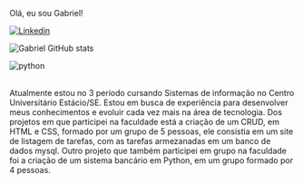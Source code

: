 Olá, eu sou Gabriel!

[![Linkedin](https://img.shields.io/badge/LinkedIn-0077B5?style=for-the-badge&logo=linkedin&logoColor=white)](htpps?//linkedin.com/in/gabriel-frança-053589289)

![Gabriel GitHub stats](github-readme-stats.vercel.app/api?username=Gabrielhjk&show_icons=true&theme=dracula)

<div style="display">
  <img align="center" alt="python" scr="https://img.shields.io/badge/Python-3776AB?style=for-the-badge&logo=python&logoColor=white" />
</div>
<br/>

Atualmente estou no 3 período cursando Sistemas de informação no Centro Universitário
Estácio/SE. Estou em busca de experiência para desenvolver meus conhecimentos e evoluir cada vez mais na
área de tecnologia. Dos projetos em que participei na faculdade está a criação de um CRUD, em HTML e CSS, formado por um grupo de 5 pessoas, ele consistia em
um site de listagem de tarefas, com as tarefas armezanadas em um banco de dados mysql. Outro projeto que
também participei em grupo na faculdade foi a criação de um sistema bancário em Python, em um grupo formado por 4 pessoas. 
